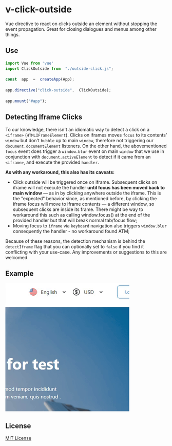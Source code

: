 # v-click-outside
Vue directive to react on clicks outside an element without stopping the event propagation. Great for closing dialogues and menus among other things.

## Use

```js
import Vue from 'vue'
import ClickOutside from  "./outside-click.js";

const  app  =  createApp(App);

app.directive("click-outside",  ClickOutside);

app.mount("#app");
```
## Detecting Iframe Clicks

To our knowledge, there isn't an idiomatic way to detect a click on a `<iframe>` (`HTMLIFrameElement`).
Clicks on iframes moves `focus` to its contents’ `window` but don't `bubble` up to main `window`, therefore not triggering our `document.documentElement` listeners. On the other hand, the abovementioned `focus` event does trigger a `window.blur` event on main `window` that we use in conjunction with `document.activeElement` to detect if it came from an `<iframe>`, and execute the provided `handler`.

**As with any workaround, this also has its caveats:**

- Click outside will be triggered once on iframe. Subsequent clicks on iframe will not execute the handler **until focus has been moved back to main window** — as in by clicking anywhere outside the iframe. This is the "expected" behavior since, as mentioned before, by clicking the iframe focus will move to iframe contents — a different window, so subsequent clicks are inside its frame. There might be way to workaround this such as calling window.focus() at the end of the provided handler but that will break normal tab/focus flow;
- Moving focus to `iframe` via `keyboard` navigation also triggers `window.blur` consequently the handler - no workaround found ATM;

Because of these reasons, the detection mechanism is behind the `detectIframe` flag that you can optionally set to `false` if you find it conflicting with your use-case.
Any improvements or suggestions to this are welcomed.
## Example
<img src="./exp.gif" ></img>

## License

[MIT License](https://github.com/ndelvalle/v-click-outside/blob/master/LICENSE)
